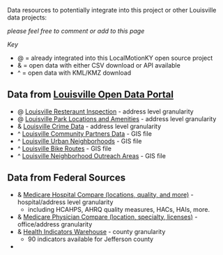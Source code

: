 Data resources to potentially integrate into this project or other Louisville data projects:

_please feel free to comment or add to this page_

*Key*
- @ = already integrated into this LocalMotionKY open source project
- & = open data with either CSV download or API available
- ^ = open data with KML/KMZ download

Data from [Louisville Open Data Portal](http://portal.louisvilleky.gov/service/data)
------------------------------------------------------------------------------------
- @ [Louisville Resteraunt Inspection](http://portal.louisvilleky.gov/dataset/restaurant-inspection-data) - address level granularity
- @ [Louisville Park Locations and Amenities](http://portal.louisvilleky.gov/dataset/park-data) - address level granularity
- & [Louisville Crime Data](http://portal.louisvilleky.gov/dataset/crime-data) - address level granularity
- ^ [Louisville Community Partners Data](http://portal.louisvilleky.gov/dataset/community-partners-data) - GIS file
- ^ [Louisville Urban Neighborhoods](http://portal.louisvilleky.gov/dataset/urban-neighborhoods) - GIS file
- ^ [Louisville Bike Routes](http://portal.louisvilleky.gov/dataset/bike-route-data) - GIS file
- ^ [Louisville Neighborhood Outreach Areas](http://portal.louisvilleky.gov/dataset/neighborhood-outreach-areas) - GIS file

Data from Federal Sources
-------------------------
- & [Medicare Hospital Compare (locations, quality, and more)](https://data.medicare.gov/data/hospital-compare) - hospital/address level granularity
  - including HCAHPS, AHRQ quality measures, HACs, HAIs, more. 
- & [Medicare Physician Compare (location, specialty, licenses)](https://data.medicare.gov/data/physician-compare) - office/address granularity
- & [Health Indicators Warehouse](http://healthindicators.gov/Indicators/) - county granularity
  - 90 indicators available for Jefferson county
- 
